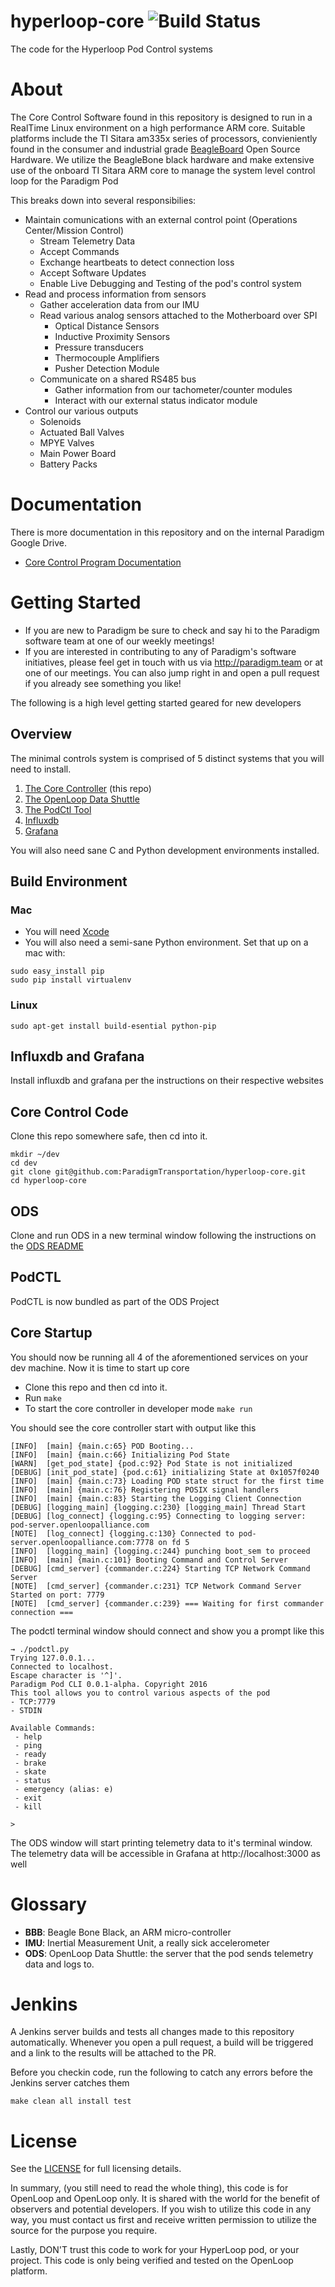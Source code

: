 # hyperloop-core ![Build Status](https://ci.paradigmhyperloop.com/buildStatus/icon?job=ParadigmHyperloop/hyperloop-core/master)

The code for the Hyperloop Pod Control systems

# About

The Core Control Software found in this repository is designed to run in a RealTime Linux environment on a high performance 
ARM core. Suitable platforms include the TI Sitara am335x series of processors, convieniently found in the consumer and
industrial grade [BeagleBoard](http://beagleboard.org) Open Source Hardware. We utilize the BeagleBone black hardware 
and make extensive use of the onboard TI Sitara ARM core to manage the system level control loop for the Paradigm Pod

This breaks down into several responsibilies:
 - Maintain comunications with an external control point (Operations Center/Mission Control)
   - Stream Telemetry Data
   - Accept Commands
   - Exchange heartbeats to detect connection loss
   - Accept Software Updates
   - Enable Live Debugging and Testing of the pod's control system
 - Read and process information from sensors
   - Gather acceleration data from our IMU
   - Read various analog sensors attached to the Motherboard over SPI
     - Optical Distance Sensors
     - Inductive Proximity Sensors
     - Pressure transducers
     - Thermocouple Amplifiers
     - Pusher Detection Module
   - Communicate on a shared RS485 bus
     - Gather information from our tachometer/counter modules
     - Interact with our external status indicator module
 - Control our various outputs
   - Solenoids
   - Actuated Ball Valves
   - MPYE Valves
   - Main Power Board
   - Battery Packs

# Documentation

There is more documentation in this repository and on the internal Paradigm Google Drive.

* [Core Control Program Documentation](core/README.md)

# Getting Started

- If you are new to Paradigm be sure to check and say hi to the Paradigm
software team at one of our weekly meetings!
- If you are interested in contributing to any of Paradigm's software initiatives, please feel get in touch with us via http://paradigm.team or at
one of our meetings.  You can also jump right in and open a pull request if
you already see something you like!

The following is a high level getting started geared for new developers

## Overview

The minimal controls system is comprised of 5 distinct systems that you will need to install.

1. [The Core Controller](https://github.com/ParadigmTransportation/hyperloop-core) (this repo)
2. [The OpenLoop Data Shuttle](https://github.com/ParadigmTransportation/ODS)
3. [The PodCtl Tool](https://github.com/ParadigmTransportation/podctl)
4. [Influxdb](https://www.influxdata.com)
5. [Grafana](https://grafana.net)

You will also need sane C and Python development environments installed.

## Build Environment

### Mac

* You will need [Xcode](https://apple.com/xcode/)
* You will also need a semi-sane Python environment. Set that up on a mac with:

```
sudo easy_install pip
sudo pip install virtualenv
```

### Linux

```
sudo apt-get install build-esential python-pip
```

## Influxdb and Grafana

Install influxdb and grafana per the instructions on their respective websites

## Core Control Code

Clone this repo somewhere safe, then cd into it.

```
mkdir ~/dev
cd dev
git clone git@github.com:ParadigmTransportation/hyperloop-core.git
cd hyperloop-core
```

## ODS

Clone and run ODS in a new terminal window following the instructions on the
[ODS README](https://github.com/ParadigmTransportation/ODS)

## PodCTL

PodCTL is now bundled as part of the ODS Project

## Core Startup

You should now be running all 4 of the aforementioned services on your dev machine.  Now it is time to start up core

- Clone this repo and then cd into it.
- Run `make`
- To start the core controller in developer mode `make run`

You should see the core controller start with output like this

```
[INFO]  [main] {main.c:65} POD Booting...
[INFO]  [main] {main.c:66} Initializing Pod State
[WARN]  [get_pod_state] {pod.c:92} Pod State is not initialized
[DEBUG] [init_pod_state] {pod.c:61} initializing State at 0x1057f0240
[INFO]  [main] {main.c:73} Loading POD state struct for the first time
[INFO]  [main] {main.c:76} Registering POSIX signal handlers
[INFO]  [main] {main.c:83} Starting the Logging Client Connection
[DEBUG] [logging_main] {logging.c:230} [logging_main] Thread Start
[DEBUG] [log_connect] {logging.c:95} Connecting to logging server: pod-server.openloopalliance.com
[NOTE]  [log_connect] {logging.c:130} Connected to pod-server.openloopalliance.com:7778 on fd 5
[INFO]  [logging_main] {logging.c:244} punching boot_sem to proceed
[INFO]  [main] {main.c:101} Booting Command and Control Server
[DEBUG] [cmd_server] {commander.c:224} Starting TCP Network Command Server
[NOTE]  [cmd_server] {commander.c:231} TCP Network Command Server Started on port: 7779
[NOTE]  [cmd_server] {commander.c:239} === Waiting for first commander connection ===
```

The podctl terminal window should connect and show you a prompt like this

```
→ ./podctl.py
Trying 127.0.0.1...
Connected to localhost.
Escape character is '^]'.
Paradigm Pod CLI 0.0.1-alpha. Copyright 2016
This tool allows you to control various aspects of the pod
- TCP:7779
- STDIN

Available Commands:
 - help
 - ping
 - ready
 - brake
 - skate
 - status
 - emergency (alias: e)
 - exit
 - kill

>
```

The ODS window will start printing telemetry data to it's terminal window.
The telemetry data will be accessible in Grafana at http://localhost:3000 as
well

# Glossary

* **BBB**: Beagle Bone Black, an ARM micro-controller
* **IMU**: Inertial Measurement Unit, a really sick accelerometer
* **ODS**: OpenLoop Data Shuttle: the server that the pod sends telemetry data
  and logs to.

# Jenkins

A Jenkins server builds and tests all changes made to this repository
automatically.  Whenever you open a pull request, a build will be triggered and
a link to the results will be attached to the PR.

Before you checkin code, run the following to catch any errors before the
Jenkins server catches them

```
make clean all install test
```

# License

See the [LICENSE](LICENSE) for full licensing details.

In summary, (you still need to read the whole thing), this code is for
OpenLoop and OpenLoop only. It is shared with the world for the benefit of
observers and potential developers. If you wish to utilize this code in any
way, you must contact us first and receive written permission to utilize the
source for the purpose you require.

Lastly, DON'T trust this code to work for your HyperLoop pod, or your project.
This code is only being verified and tested on the OpenLoop platform.
